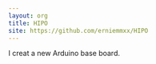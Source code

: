```yaml
---
layout: org
title: HIPO
site: https://github.com/erniemmxx/HIPO
---
```

I creat a new Arduino base board.
